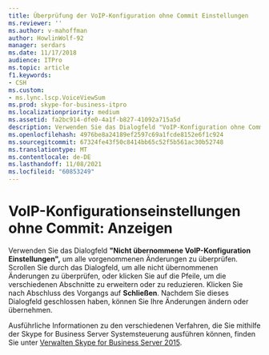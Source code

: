 ```yaml
---
title: Überprüfung der VoIP-Konfiguration ohne Commit Einstellungen
ms.reviewer: ''
ms.author: v-mahoffman
author: HowlinWolf-92
manager: serdars
ms.date: 11/17/2018
audience: ITPro
ms.topic: article
f1.keywords:
- CSH
ms.custom:
- ms.lync.lscp.VoiceViewSum
ms.prod: skype-for-business-itpro
ms.localizationpriority: medium
ms.assetid: fa2bc914-dfe0-4a1f-b827-41092a715a5d
description: Verwenden Sie das Dialogfeld "VoIP-Konfiguration ohne Commit Einstellungen", um alle vorgenommenen Änderungen zu überprüfen. Scrollen Sie durch das Dialogfeld, um alle nicht übernommenen Änderungen zu überprüfen, oder klicken Sie auf die Pfeile, um die verschiedenen Abschnitte zu erweitern oder zu reduzieren. Klicken Sie nach Abschluss des Vorgangs auf Schließen. Nachdem Sie dieses Dialogfeld geschlossen haben, können Sie Ihre Änderungen ändern oder übernehmen.
ms.openlocfilehash: 4976be8a24189ef2597c69a1fcde8152e6f1c924
ms.sourcegitcommit: 67324fe43f50c8414bb65c52f5b561ac30b52748
ms.translationtype: MT
ms.contentlocale: de-DE
ms.lasthandoff: 11/08/2021
ms.locfileid: "60853249"
---
```

# <a name="uncommitted-voice-configuration-settings-review"></a>VoIP-Konfigurationseinstellungen ohne Commit: Anzeigen
 
Verwenden Sie das Dialogfeld **"Nicht übernommene VoIP-Konfiguration Einstellungen",** um alle vorgenommenen Änderungen zu überprüfen. Scrollen Sie durch das Dialogfeld, um alle nicht übernommenen Änderungen zu überprüfen, oder klicken Sie auf die Pfeile, um die verschiedenen Abschnitte zu erweitern oder zu reduzieren. Klicken Sie nach Abschluss des Vorgangs auf **Schließen**. Nachdem Sie dieses Dialogfeld geschlossen haben, können Sie Ihre Änderungen ändern oder übernehmen.
  
Ausführliche Informationen zu den verschiedenen Verfahren, die Sie mithilfe der Skype for Business Server Systemsteuerung ausführen können, finden Sie unter [Verwalten Skype for Business Server 2015](../../manage/manage.md).
  


